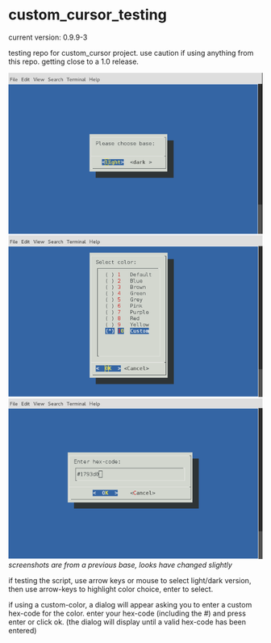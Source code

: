 # custom_cursor_testing

current version: 0.9.9-3

testing repo for custom_cursor project. use caution if using anything from this repo.
getting close to a 1.0 release.

![](screens/screen-01.png "dark/light")
![](screens/screen-02.png "colors")
![](screens/screen-03.png "custom-color")
*screenshots are from a previous base, looks have changed slightly*

if testing the script, use arrow keys or mouse to select light/dark
version, then use arrow-keys to highlight color choice, enter to select.

if using a custom-color, a dialog will appear asking you to enter
a custom hex-code for the color. enter your hex-code (including the #)
and press enter or click ok. (the dialog will display until a valid
hex-code has been entered)



